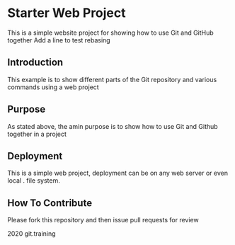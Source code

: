 # Starter Web Project

This is a simple website project for showing how to use Git and GitHub together
Add a line to test rebasing

## Introduction

This example is to show different parts of the Git repository and various
commands using a web project

## Purpose

As stated above, the amin purpose is to show how to use Git and Github together in a project

## Deployment

This is a simple web project, deployment can be on any web server or even local . file system.

## How To Contribute

Please fork this repository and then issue pull requests for review


2020 git.training
